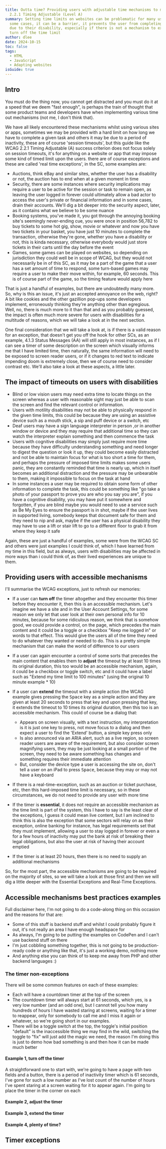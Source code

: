 ```yaml
---
title: Outta time? Providing users with adjustable time mechanisms to meet WCAG
  2.2.1 Timing Adjustable (Level A)
summary: Setting time limits on websites can be problematic for many users, in
  some cases, it can be a barrier, it prevents the user from completing tasks,
  due to their disability, especially if there is not a mechanism to extend or
  turn off the time limit
author: dlee
date: 2024-10-15
toc: false
tags:
  - HTML
  - JavaScript
  - Adapting websites
isGuide: true
---
```

## Intro

You must do the thing now, you cannot get distracted and you must do it at a speed that we deem "fast enough", is perhaps the train of thought that some product teams and developers have when implementing various time out mechanisms (not me, I don't think that).

We have all likely encountered these mechanisms whilst using various sites or apps, sometimes we may be provided with a hard limit on how long we have to complete a given task and others it may be due to a period of inactivity, these are of course 'session timeouts', but this guide like the WCAG 2.2.1 Timing Adjustable (A) success criterion does not focus solely on session timeouts, it's for anything on a website or app that may impose some kind of timed limit upon the users. there are of course exceptions and these are called 'real time exceptions', in the SC, some examples are:

* Auctions, think eBay and similar sites, whether the user has a disability or not, the auction has to end when at a given moment in time
* Security, there are some instances where security implications may require a user to be active for the session or task to remain open, as leaving the user logged in forever could ultimately allow a bad actor to access the user's private or financial information and in some cases, drain their accounts. We'll dig a bit deeper into the security aspect, later, as it contains what we believe to be some nuance
* Booking systems, you've made it, you got through the annoying booking site's seemingly never-ending cue, you were once in position 56,782 to buy tickets to some hot gig, show, movie or whatever and now you have two tickets in your basket, you have just 10 minutes to complete the transaction, otherwise they're gone, whether you have a disability or not, this is kinda necessary, otherwise everybody would just store tickets in their carts until the day before the event
* Games, some games can be played on websites, so depending on jurisdiction they could well be in scope of WCAG, but they would not necessarily be in of this SC, as it may be a part of the game that a user has a set amount of time to respond, some turn-based games may require a user to make their move within, for example, 60 seconds. This is of course part of the game, so the timing feature would apply here

That is just a handful of examples, but there are undoubtedly many more. So, why is this an issue, it's just an accepted annoyance on the web, right? A bit like cookies and the other gazillion pop-ups some developers implement, erroneously thinking they're anything other than egregious. Well, no, there is much more to it than that and as you probably guessed, the impact is often much more severe for users with disabilities for a multitude of reasons, which we will take a look at in the next section.

One final consideration that we will take a look at, is if there is a valid reason for an exception, that doesn't get you off the hook for other SCs, as an example, 4.1.3 Status Messages (AA) will still apply in most instances, as if I can see a timer of some description on the screen which visually informs me that I have limited time, then naturally, the same information will need to be exposed to screen reader users, or if it changes to red text to indicate impending doom is extremely close, then we of course need to consider contrast etc. We'll also take a look at these aspects, a little later.

## The impact of timeouts on users with disabilities

* Blind or low vision users may need extra time to locate things on the screen whereas a user with reasonable sight may just be able to scan the screen and find the relevant control or information.
* Users with motility disabilities may not be able to physically respond in the given time limits, this could be because they are using an assistive device such as a mouth stick, a sip and puff device or a switch, etc
* Deaf users may have a sign language interpreter in person ,or in another window or device and they may require that additional time so they can watch the interpreter explain something and then commence the task
* Users with cognitive disabilities may simply just require more time because they have difficulty understanding something and need longer to digest the question or look it up, they could become easily distracted and not be able to maintain focus for what is too short a time for them, and perhaps the pressure of imposed time limits makes some users panic, they are constantly reminded that time is nearly up, which in itself becomes an additional distraction and the pressure may be unbearable to them, making it impossible to focus on the task at hand
* In some instances a user may be required to obtain some form of other information to complete the task, this could be something like "go take a photo of your passport to prove you are who you say you are", if you have a cognitive disability, you may have put it somewhere and forgotten, if you are blind maybe you would need to use a service such as Be My Eyes to ensure the passport is in shot, maybe if the user lives in supported living, somebody keeps that document safe for them and they need to nip and ask, maybe if the user has a physical disability they may have to use a lift or stair lift to go to a different floor to grab it from where they keep it safe

Again, these are just a handful of examples, some were from the WCAG SC and others were just examples I could think of, which I have learned from my time in this field, but as always, users with disabilities may be affected in more ways than i could think of, as their lived experiences are unique to them.

## Providing users with accessible mechanisms

I'll summarise the WCAG exceptions, just to refresh our memories:

* If a user can **turn off** the timer altogether and they encounter this timer before they encounter it, then this is an accessible mechanism. Let's imagine we have a site and in the User Account Settings, for some reason we only let that user look at their own personal info for 10 minutes, because for some ridiculous reason, we think that is somehow good, we could provide a control, on the page, which precedes the main content and it could be a toggle or a checkbox "Keep me logged in" or words to that effect. This would give the users all of the time they need to do whatever they wanted or needed to do. This is a pretty simple mechanism that can make the world of difference to our users
* If a user can again encounter a control of some sorts that precedes the main content that enables them to **adjust** the timeout by at least 10 times its original duration, this too would be an accessible mechanism, again, it could be a checkbox or toggle switch, etc and it could have a label such as "Extend my time limit to 100 minutes" (using the original 10 minute example * 10)
* If a user can **extend** the timeout with a simple action (the WCAG example gives pressing the <kbd>Space</kbd> key as a simple action and they are given at least 20 seconds to press that key and upon pressing that key, it extends the timeout to 10 times its original duration, then this too is an accessible mechanism. This could of course be a dialog that:

  * Appears on screen visually, with a text instruction, my interpretation is it is just one key to press, not move focus to a dialog and then expect a user to find the 'Extend' button, a simple key press only
  * Is also announced via an ARIA alert, such as a live region, so screen reader users are aware of the requirement, but also consider screen magnifying users, they may be just looking at a small portion of the screen, they need to be aware something has changes and something requires their immediate attention
  * But, consider the device type a user is accessing the site on, don't tell a user on an iPad to press <kbd>Space</kbd>, because they may or may not have a keyboard
* If there is a real-time-exception, such as an auction or ticket purchase, etc, then this hard-imposed time limit is necessary, so in these circumstances, we do not need to provide any user with more time
* If the timer is **essential**, it does not require an accessible mechanism as the time limit is part of the system, this I have to say is the least clear of the exceptions, I guess it could mean live content, but I am inclined to think this is also the exception that some sectors will relay on as their exception, online banking for instance, has legal requirements set that they must implement, allowing a user to stay logged in forever or even a for a few hours of inactivity may put the bank at risk of breaking their legal obligations, but also the user at risk of having their account emptied
* If the timer is at least 20 hours, then there is no need to supply an additional mechanisms

So, for the most part, the accessible mechanisms are going to be required on the majority of sites, so we will take a look at those first and then we will dig a little deeper with the Essential Exceptions and Real-Time Exceptions.

## Accessible mechanisms best practices examples

Full disclaimer here, I'm not going to do a code-along thing on this occasion and the reasons for that are:

* Some of this stuff is backend stuff and whilst I could probably figure it out, it's not really an area I have enough headspace for
* As always, I'm going to be putting the examples on CodePen and I can't use backend stuff on there
* I'm just cobbling something together, this is not going to be production-ready code or anything like that, it's just a working demo, nothing more
* And anything else you can think of to keep me away from PHP and other backend languages :)

### The timer non-exceptions

There will be some common features on each of these examples:

* Each will have a countdown timer at the top of the screen
* The countdown timer will always start at 61 seconds, which yes, is a very low number (and an odd one), but I cannot tell you how many hundreds of hours I have wasted staring at screens, waiting for a timer to reappear, only for somebody to call me and I miss it again or whatever, so we're going short in our examples.
* There will be a toggle switch at the top, the toggle's initial position "default" is the inaccessible thing we may find in the wild, switching the toggle to "fix" will just add the magic we need, the reason I'm doing this is just to demo how bad something is and then how it can be made much better

#### Example 1, turn off the timer

A straightforward one to start with, we're going to have a page with two fields and a button, there is a period of inactivity timer which is 61 seconds, I've gone for such a low number as I've lost count of the number of hours I've spent staring at a screen waiting for it to appear again. I'm going to place the timer in the corner on each 

#### Example 2, adjust the timer

#### Example 3, extend the timer

#### Example 4, plenty of time?

## Timer exceptions
